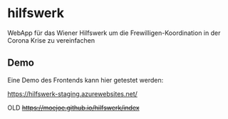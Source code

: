 # hilfswerk
WebApp für das Wiener Hilfswerk um die Frewilligen-Koordination in der Corona Krise zu vereinfachen

## Demo

Eine Demo des Frontends kann hier getestet werden:

https://hilfswerk-staging.azurewebsites.net/

OLD ~~https://moejoe.github.io/hilfswerk/index~~
